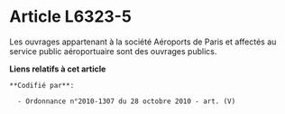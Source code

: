 # Article L6323-5

Les ouvrages appartenant à la société Aéroports de Paris et affectés au service public aéroportuaire sont des ouvrages
publics.

**Liens relatifs à cet article**

	**Codifié par**:

	  - Ordonnance n°2010-1307 du 28 octobre 2010 - art. (V)
